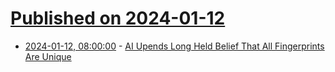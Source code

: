 # [Published on 2024-01-12](index.md)

* [2024-01-12, 08:00:00](https://soylentnews.org/article.pl?sid=24/01/12/0159256&from=rss) - [AI Upends Long Held Belief That All Fingerprints Are Unique](https://soylentnews.org/article.pl?sid=24/01/12/0159256&from=rss)
